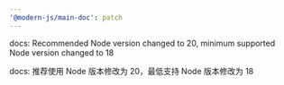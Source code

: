 ```yaml
---
'@modern-js/main-doc': patch
---
```


docs: Recommended Node version changed to 20, minimum supported Node version changed to 18

docs: 推荐使用 Node 版本修改为 20，最低支持 Node 版本修改为 18
